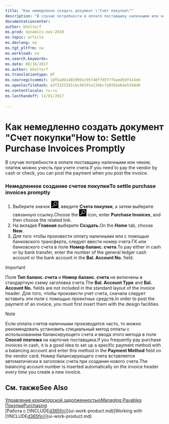 ```yaml
---
title: "Как немедленно создать документ \"Счет покупки\""
description: "В случае потребности в оплате поставщику наличными или чеком, необходимый учет можно производить при учете самого счета."
documentationcenter: 
author: bholtorf
ms.prod: dynamics-nav-2018
ms.topic: article
ms.devlang: na
ms.tgt_pltfrm: na
ms.workload: na
ms.search.keywords: 
ms.date: 08/16/2017
ms.author: bholtorf
ms.translationtype: HT
ms.sourcegitcommit: 1dfba8b14019991c95f40ffd5f7fbaed5df414eb
ms.openlocfilehash: e2f3325281cbc48191e134bc7a9392e64e534dd0
ms.contentlocale: ru-ru
ms.lasthandoff: 12/01/2017

---
```

# <a name="how-to-settle-purchase-invoices-promptly"></a><span data-ttu-id="22c50-103">Как немедленно создать документ "Счет покупки"</span><span class="sxs-lookup"><span data-stu-id="22c50-103">How to: Settle Purchase Invoices Promptly</span></span>
<span data-ttu-id="22c50-104">В случае потребности в оплате поставщику наличными или чеком, платеж можно учесть при учете счета.</span><span class="sxs-lookup"><span data-stu-id="22c50-104">If you need to pay the vendor by cash or check, you can post the payment when you post the invoice.</span></span>  
  
### <a name="to-settle-purchase-invoices-promptly"></a><span data-ttu-id="22c50-105">Немедленное создание счетов покупки</span><span class="sxs-lookup"><span data-stu-id="22c50-105">To settle purchase invoices promptly</span></span>  
1. <span data-ttu-id="22c50-106">Выберите значок ![Поиск страницы или отчета](media/ui-search/search_small.png "Значок поиска страницы или отчета"), введите **Счета покупки**, а затем выберите связанную ссылку.</span><span class="sxs-lookup"><span data-stu-id="22c50-106">Choose the ![Search for Page or Report](media/ui-search/search_small.png "Search for Page or Report icon") icon, enter **Purchase Invoices**, and then choose the related link.</span></span>  
2. <span data-ttu-id="22c50-107">На вкладке **Главная** выберите **Создать**.</span><span class="sxs-lookup"><span data-stu-id="22c50-107">On the **Home** tab, choose **New**.</span></span>  
3.  <span data-ttu-id="22c50-108">Для того чтобы произвести оплату наличными или с помощью банковского трансферта, следует ввести номер счета ГК или банковского счета в поле **Номер баланс. счета**.</span><span class="sxs-lookup"><span data-stu-id="22c50-108">To pay either in cash or by bank transfer, enter the number of the general ledger cash account or the bank account in the **Bal. Account No.** field.</span></span>  
  
> [!IMPORTANT]  
>  <span data-ttu-id="22c50-109">Поля **Тип баланс. счета** и **Номер баланс. счета** не включены в стандартную схему заголовка счета.</span><span class="sxs-lookup"><span data-stu-id="22c50-109">The **Bal. Account Type** and **Bal. Account No.** fields are not included in the standard layout of the invoice header.</span></span> <span data-ttu-id="22c50-110">Для того, чтобы произвести учет счета, сначала следует вставить эти поля с помощью проектных средств.</span><span class="sxs-lookup"><span data-stu-id="22c50-110">In order to post the payment of an invoice, you must first insert them with the design facilities.</span></span>  
  
> [!NOTE]  
>  <span data-ttu-id="22c50-111">Если оплата счетов наличными производится часто, то можно рекомендовать установить специальный метод оплаты с использованием балансирующего счета и ввода этого метода в поле **Способ платежа** на карточке поставщика.</span><span class="sxs-lookup"><span data-stu-id="22c50-111">If you frequently pay purchase invoices in cash, it is a good idea to set up a specific payment method with a balancing account and enter this method in the **Payment Method** field on the vendor card.</span></span> <span data-ttu-id="22c50-112">Номер балансирующего счета вставляется автоматически в заголовок счета при создании нового счета.</span><span class="sxs-lookup"><span data-stu-id="22c50-112">The balancing account number is inserted automatically on the invoice header every time you create a new invoice.</span></span>  
  
## <a name="see-also"></a><span data-ttu-id="22c50-113">См. также</span><span class="sxs-lookup"><span data-stu-id="22c50-113">See Also</span></span>  
[<span data-ttu-id="22c50-114">Управление кредиторской задолженностью</span><span class="sxs-lookup"><span data-stu-id="22c50-114">Managing Payables</span></span>](payables-manage-payables.md)  
[<span data-ttu-id="22c50-115">Покупки</span><span class="sxs-lookup"><span data-stu-id="22c50-115">Purchasing</span></span>](purchasing-manage-purchasing.md)  
<span data-ttu-id="22c50-116">[Работа с [!INCLUDE[d365fin](includes/d365fin_md.md)]](ui-work-product.md)</span><span class="sxs-lookup"><span data-stu-id="22c50-116">[Working with [!INCLUDE[d365fin](includes/d365fin_md.md)]](ui-work-product.md)</span></span>

